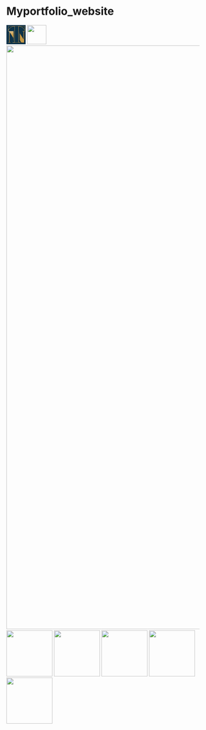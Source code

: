 # Myportfolio_website
<img src="TN.jpg" width= 50px height= 50px>
<img src="1.jpg" width= 50px height= 50px>
<img src="2.jpg" width= 520px height= 1520px>
<img src="3.jpg" width= 120px height= 120px>
<img src="4.jpg" width= 120px height= 120px>
<img src="5.jpg" width= 120px height= 120px>
<img src="6.jpg" width= 120px height= 120px>
<img src="7.jpg" width= 120px height= 120px>
